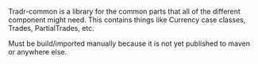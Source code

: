 Tradr-common is a library for the common parts that all of the different component might need.
This contains things like Currency case classes, Trades, PartialTrades, etc.

Must be build/imported manually because it is not yet published to maven or anywhere else.

